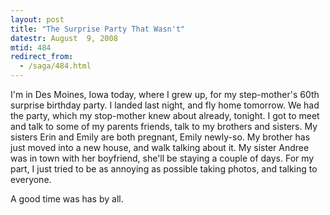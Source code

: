 ```yaml
---
layout: post
title: "The Surprise Party That Wasn't"
datestr: August  9, 2008
mtid: 484
redirect_from:
  - /saga/484.html
---
```


I'm in Des Moines, Iowa today, where I grew up, for my step-mother's 60th surprise birthday party. I landed last night, and fly home tomorrow.  We had the party, which my stop-mother knew about already, tonight.  I got to meet and talk to some of my parents friends, talk to my brothers and sisters.  My sisters Erin and Emily are both pregnant, Emily newly-so.  My brother has just moved into a new house, and walk talking about it.  My sister Andree was in town with her boyfriend, she'll be staying a couple of days.  For my part, I just tried to be as annoying as possible taking photos, and talking to everyone.

A good time was has by all.

